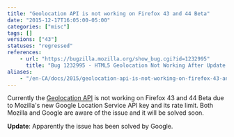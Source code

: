 ```yaml
---
title: "Geolocation API is not working on Firefox 43 and 44 Beta"
date: "2015-12-17T16:05:00-05:00"
categories: ["misc"]
tags: []
versions: ["43"]
statuses: "regressed"
references:
    - url: "https://bugzilla.mozilla.org/show_bug.cgi?id=1232995"
      title: "Bug 1232995 - HTML5 Geolocation Not Working After Update to version 43"
aliases:
    - "/en-CA/docs/2015/geolocation-api-is-not-working-on-firefox-43-and-later/"
---
```

Currently the [Geolocation API](https://developer.mozilla.org/docs/Web/API/Geolocation) is not working on Firefox 43 and 44 Beta due to Mozilla's new Google Location Service API key and its rate limit. Both Mozilla and Google are aware of the issue and it will be solved soon.

**Update**: Apparently the issue has been solved by Google.
